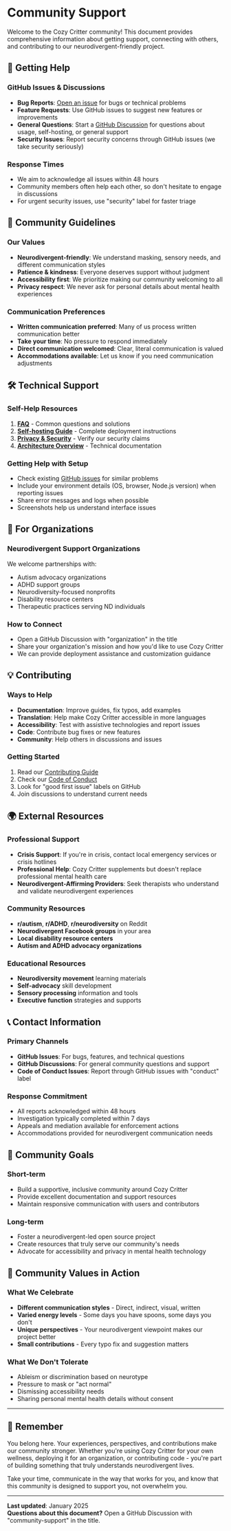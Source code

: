 # Community Support

Welcome to the Cozy Critter community! This document provides comprehensive information about getting support, connecting with others, and contributing to our neurodivergent-friendly project.

## 🤝 Getting Help

### GitHub Issues & Discussions
- **Bug Reports**: [Open an issue](https://github.com/ShiningVenus/CozyCritters/issues/new) for bugs or technical problems
- **Feature Requests**: Use GitHub issues to suggest new features or improvements
- **General Questions**: Start a [GitHub Discussion](https://github.com/ShiningVenus/CozyCritters/discussions) for questions about usage, self-hosting, or general support
- **Security Issues**: Report security concerns through GitHub issues (we take security seriously)

### Response Times
- We aim to acknowledge all issues within 48 hours
- Community members often help each other, so don't hesitate to engage in discussions
- For urgent security issues, use "security" label for faster triage

## 🌈 Community Guidelines

### Our Values
- **Neurodivergent-friendly**: We understand masking, sensory needs, and different communication styles
- **Patience & kindness**: Everyone deserves support without judgment
- **Accessibility first**: We prioritize making our community welcoming to all
- **Privacy respect**: We never ask for personal details about mental health experiences

### Communication Preferences
- **Written communication preferred**: Many of us process written communication better
- **Take your time**: No pressure to respond immediately
- **Direct communication welcomed**: Clear, literal communication is valued
- **Accommodations available**: Let us know if you need communication adjustments

## 🛠️ Technical Support

### Self-Help Resources
1. **[FAQ](faq.md)** - Common questions and solutions
2. **[Self-hosting Guide](self-hosting.md)** - Complete deployment instructions
3. **[Privacy & Security](privacy-security.md)** - Verify our security claims
4. **[Architecture Overview](architecture.md)** - Technical documentation

### Getting Help with Setup
- Check existing [GitHub issues](https://github.com/ShiningVenus/CozyCritters/issues) for similar problems
- Include your environment details (OS, browser, Node.js version) when reporting issues
- Share error messages and logs when possible
- Screenshots help us understand interface issues

## 🏢 For Organizations

### Neurodivergent Support Organizations
We welcome partnerships with:
- Autism advocacy organizations
- ADHD support groups
- Neurodiversity-focused nonprofits
- Disability resource centers
- Therapeutic practices serving ND individuals

### How to Connect
- Open a GitHub Discussion with "organization" in the title
- Share your organization's mission and how you'd like to use Cozy Critter
- We can provide deployment assistance and customization guidance

## 💡 Contributing

### Ways to Help
- **Documentation**: Improve guides, fix typos, add examples
- **Translation**: Help make Cozy Critter accessible in more languages
- **Accessibility**: Test with assistive technologies and report issues
- **Code**: Contribute bug fixes or new features
- **Community**: Help others in discussions and issues

### Getting Started
1. Read our [Contributing Guide](contributing.md)
2. Check our [Code of Conduct](../CODE_OF_CONDUCT.md)
3. Look for "good first issue" labels on GitHub
4. Join discussions to understand current needs

## 🌍 External Resources

### Professional Support
- **Crisis Support**: If you're in crisis, contact local emergency services or crisis hotlines
- **Professional Help**: Cozy Critter supplements but doesn't replace professional mental health care
- **Neurodivergent-Affirming Providers**: Seek therapists who understand and validate neurodivergent experiences

### Community Resources
- **r/autism**, **r/ADHD**, **r/neurodiversity** on Reddit
- **Neurodivergent Facebook groups** in your area
- **Local disability resource centers**
- **Autism and ADHD advocacy organizations**

### Educational Resources
- **Neurodiversity movement** learning materials
- **Self-advocacy** skill development
- **Sensory processing** information and tools
- **Executive function** strategies and supports

## 📞 Contact Information

### Primary Channels
- **GitHub Issues**: For bugs, features, and technical questions
- **GitHub Discussions**: For general community questions and support
- **Code of Conduct Issues**: Report through GitHub issues with "conduct" label

### Response Commitment
- All reports acknowledged within 48 hours
- Investigation typically completed within 7 days
- Appeals and mediation available for enforcement actions
- Accommodations provided for neurodivergent communication needs

## 🎯 Community Goals

### Short-term
- Build a supportive, inclusive community around Cozy Critter
- Provide excellent documentation and support resources
- Maintain responsive communication with users and contributors

### Long-term
- Foster a neurodivergent-led open source project
- Create resources that truly serve our community's needs
- Advocate for accessibility and privacy in mental health technology

## 💚 Community Values in Action

### What We Celebrate
- **Different communication styles** - Direct, indirect, visual, written
- **Varied energy levels** - Some days you have spoons, some days you don't
- **Unique perspectives** - Your neurodivergent viewpoint makes our project better
- **Small contributions** - Every typo fix and suggestion matters

### What We Don't Tolerate
- Ableism or discrimination based on neurotype
- Pressure to mask or "act normal"
- Dismissing accessibility needs
- Sharing personal mental health details without consent

---

## 🌟 Remember

You belong here. Your experiences, perspectives, and contributions make our community stronger. Whether you're using Cozy Critter for your own wellness, deploying it for an organization, or contributing code - you're part of building something that truly understands neurodivergent lives.

Take your time, communicate in the way that works for you, and know that this community is designed to support you, not overwhelm you.

---

**Last updated**: January 2025  
**Questions about this document?** Open a GitHub Discussion with "community-support" in the title.